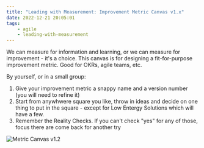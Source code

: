 ```yaml
---
title: "Leading with Measurement: Improvement Metric Canvas v1.x"
date: 2022-12-21 20:05:01
tags:
	- agile
	- leading-with-measurement
---
```


We can measure for information and learning, or we can measure for improvement - it's a choice. This canvas is for designing a fit-for-purpose improvement metric. Good for OKRs, agile teams, etc.

By yourself, or in a small group:

1. Give your improvement metric a snappy name and a version number (you will need to refine it)
2. Start from anywhwere square you like, throw in ideas and decide on one thing to put in the square - except for Low Entergy Solutions which will have a few.
3. Remember the Reality Checks. If you can't check "yes" for any of those, focus there are come back for another try

![Metric Canvas v1.2 ](/images/MetricCanvas_v1.2.png)
